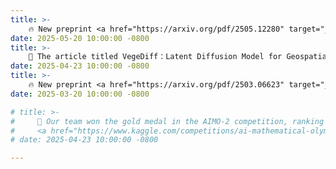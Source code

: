 ```yaml
---
title: >-
    🔥 New preprint <a href="https://arxiv.org/pdf/2505.12280" target="_blank">Temporal-Spectral-Spatial Unified Remote Sensing Dense Prediction</a> is now available on arXiv.
date: 2025-05-20 10:00:00 -0800
title: >-
    🎉 The article titled VegeDiff：Latent Diffusion Model for Geospatial Vegetation Forecasting has been published in IEEE Transactions on Geoscience and Remote Sensing (TGRS, SCI Q1 TOP, IF=8.3).
date: 2025-04-23 10:00:00 -0800
title: >-
    🔥 New preprint <a href="https://arxiv.org/pdf/2503.06623" target="_blank">Transforming Weather Data from Pixel to Latent Space</a> is now available on arXiv.
date: 2025-03-20 10:00:00 -0800

# title: >-
#     🎉 Our team won the gold medal in the AIMO-2 competition, ranking 14th out of 2213!
#     <a href="https://www.kaggle.com/competitions/ai-mathematical-olympiad-progress-prize-2/overview" target="_blank">Competition Link <i class="fas fa-angle-double-right"></i></a>
# date: 2025-04-23 10:00:00 -0800

---
```

